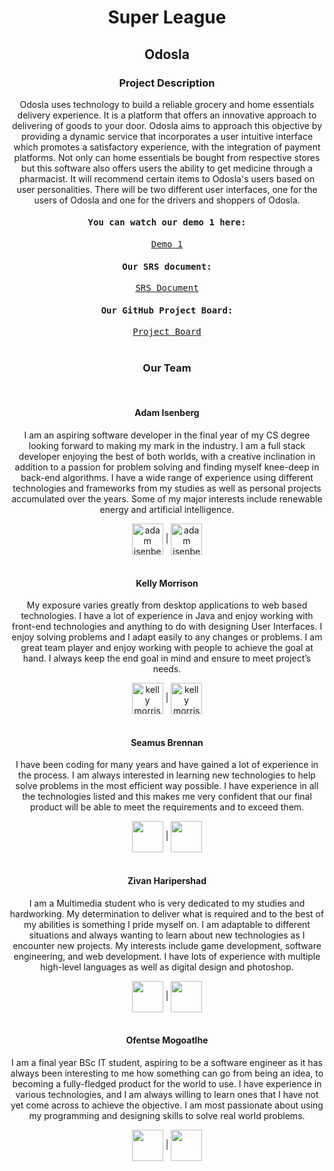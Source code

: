 <h1 align="center"> Super League </h1>
<h2 align="center"> Odosla </h2>
<h3 align="center"> Project Description </h3>
<p align="center">Odosla uses technology to build a reliable grocery and home essentials delivery experience. It is a platform that offers an innovative approach to delivering of goods to your door. Odosla aims to approach this objective by providing a dynamic service that incorporates a user intuitive interface which promotes a satisfactory experience, with the integration of payment platforms. Not only can home essentials be bought from respective stores but this software also offers users the ability to get medicine through a pharmacist. It will recommend certain items to Odosla's users based on user personalities. There will be two different user interfaces, one for the users of Odosla and one for the drivers and shoppers of Odosla.</p>

<kbd width="300">
<h4 align="center">You can watch our demo 1 here: </h4>
<div align="center"><a href="https://www.youtube.com/watch?v=0yBnIUX0QAE" target="blank">Demo 1</a></div>

<h4 align="center"> Our SRS document:</h4>
<div align="center"><a href="https://www.overleaf.com/project/60b112f6f641dc5b797018ed" target="blank">SRS Document</a></div>

<h4 align="center"> Our GitHub Project Board:</h4>
<div align="center"><a href="https://github.com/COS301-SE-2021/Odosla/projects/2" target="blank">Project Board</a></div>

</kbd>


<br>
<h3 align="center"> Our Team </h3>

<br>
<h4 align="center"> Adam Isenberg </h4>
<p align="center">I am an aspiring software developer in the final year of my CS degree looking forward to making my mark in the industry. I am a full stack developer enjoying the best of both worlds, with a creative inclination in addition to a passion for problem solving and finding myself knee-deep in back-end algorithms. I have a wide range of experience using different technologies and frameworks from my studies as well as personal projects accumulated over the years. Some of my major interests include renewable energy and artificial intelligence. </p>

<div align="center"> <a href="https://github.com/Adam4920" target="blank"><img align="center" src="https://github.githubassets.com/images/modules/logos_page/GitHub-Mark.png" alt="adam isenberg" height="50" width="50" /></a> | <a href="https://www.linkedin.com/in/adam-isenberg/" target="blank"><img align="center" src="https://cdn4.iconfinder.com/data/icons/social-messaging-ui-color-shapes-2-free/128/social-linkedin-circle-512.png" alt="adam isenberg" height="50" width="50" /></a> </div>

<br>

<h4 align="center"> Kelly Morrison </h4>
<p align="center">My exposure varies greatly from desktop applications to web based technologies. I have a lot of experience in Java and enjoy working with front-end technologies and
anything to do with designing User Interfaces. I enjoy solving problems and I adapt easily to any changes or problems. I am great team player and enjoy working with
people to achieve the goal at hand. I always keep the end goal in mind and ensure to meet project’s needs.</p>

<div align="center"><a href="https://github.com/kelly-morr" align="center" target="blank"><img align="center" src="https://github.githubassets.com/images/modules/logos_page/GitHub-Mark.png" alt="kelly morrison" height="50" width="50" /></a> | <a href="https://www.linkedin.com/in/kelly-morrison-0a111a210/" target="blank"><img align="center" src="https://cdn4.iconfinder.com/data/icons/social-messaging-ui-color-shapes-2-free/128/social-linkedin-circle-512.png" alt="kelly morrison" height="50" width="50" /></a></div>

<br>
<h4 align="center"> Seamus Brennan </h4>
<p align="center">I have been coding for many years and have gained a lot of experience in the process. I am always interested in learning new technologies to help solve problems in the most efficient way possible. I have experience in all the technologies listed and this makes me very confident that our final product will be able to meet the requirements and to exceed them.</p>

<div align="center"><a href="https://github.com/Seamus-Brennan" align="center" target="blank"><img align="center" src="https://github.githubassets.com/images/modules/logos_page/GitHub-Mark.png"  height="50" width="50" /></a> | <a href="https://www.linkedin.com/in/s%C3%A9amus-brennan-b0357318a/" target="blank"><img align="center" src="https://cdn4.iconfinder.com/data/icons/social-messaging-ui-color-shapes-2-free/128/social-linkedin-circle-512.png" height="50" width="50" /></a></div>

<br>
<h4 align="center"r> Zivan Haripershad </h4>
<p align="center">I am a Multimedia student who is very dedicated to my studies and hardworking. My determination to deliver what is required and to the best of my abilities is
something I pride myself on. I am adaptable to different situations and always wanting to learn about new technologies as I encounter new projects. My interests include game development, software engineering, and web development. I have lots of experience with multiple high-level languages as well as digital design and
photoshop.</p>

<div align="center"><a href="https://github.com/ZivanHaripershad" align="center" target="blank"><img align="center" src="https://github.githubassets.com/images/modules/logos_page/GitHub-Mark.png"  height="50" width="50" /></a> | <a href="https://www.linkedin.com/in/zivan-haripershad-4368061b2/" target="blank"><img align="center" src="https://cdn4.iconfinder.com/data/icons/social-messaging-ui-color-shapes-2-free/128/social-linkedin-circle-512.png" height="50" width="50" /></a></div>

<br>
<h4 align="center"> Ofentse Mogoatlhe </h4>
<p align="center">I am a final year BSc IT student, aspiring to be a software engineer as it has always been interesting to me how something can go from being an idea, to becoming a fully-fledged product for the world to use. I have experience in various technologies, and I am always willing to learn ones that I have not yet come across
to achieve the objective. I am most passionate about using my programming and designing skills to solve real world problems. </p>

<div align="center"><a href="https://github.com/mogoatlhe" align="center" target="blank"><img align="center" src="https://github.githubassets.com/images/modules/logos_page/GitHub-Mark.png"  height="50" width="50" /></a> | <a href="https://www.linkedin.com/in/moeketsi-mogoatlhe-6b7807194/" target="blank"><img align="center" src="https://cdn4.iconfinder.com/data/icons/social-messaging-ui-color-shapes-2-free/128/social-linkedin-circle-512.png" height="50" width="50" /></a></div>
